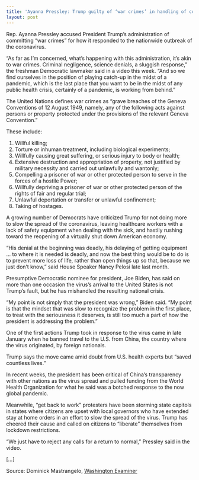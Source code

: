 ```yaml
---
title: 'Ayanna Pressley: Trump guilty of ‘war crimes’ in handling of coronavirus crisis'
layout: post
---
```


Rep. Ayanna Pressley accused President Trump’s administration of committing “war crimes” for how it responded to the nationwide outbreak of the coronavirus.

“As far as I’m concerned, what’s happening with this administration, it’s akin to war crimes. Criminal negligence, science denials, a sluggish response,” the freshman Democratic lawmaker said in a video this week. “And so we find ourselves in the position of playing catch-up in the midst of a pandemic, which is the last place that you want to be in the midst of any public health crisis, certainly of a pandemic, is working from behind.”

The United Nations defines war crimes as “grave breaches of the Geneva Conventions of 12 August 1949, namely, any of the following acts against persons or property protected under the provisions of the relevant Geneva Convention.”

These include:

1. Willful killing;
2. Torture or inhuman treatment, including biological experiments;
3. Willfully causing great suffering, or serious injury to body or health;
4. Extensive destruction and appropriation of property, not justified by military necessity and carried out unlawfully and wantonly;
5. Compelling a prisoner of war or other protected person to serve in the forces of a hostile Power;
6. Willfully depriving a prisoner of war or other protected person of the rights of fair and regular trial;
7. Unlawful deportation or transfer or unlawful confinement;
8. Taking of hostages.

A growing number of Democrats have criticized Trump for not doing more to slow the spread of the coronavirus, leaving healthcare workers with a lack of safety equipment when dealing with the sick, and hastily rushing toward the reopening of a virtually shut down American economy.

“His denial at the beginning was deadly, his delaying of getting equipment … to where it is needed is deadly, and now the best thing would be to do is to prevent more loss of life, rather than open things up so that, because we just don’t know,” said House Speaker Nancy Pelosi late last month.

Presumptive Democratic nominee for president, Joe Biden, has said on more than one occasion the virus’s arrival to the United States is not Trump’s fault, but he has mishandled the resulting national crisis.

“My point is not simply that the president was wrong,” Biden said. “My point is that the mindset that was slow to recognize the problem in the first place, to treat with the seriousness it deserves, is still too much a part of how the president is addressing the problem.”

One of the first actions Trump took in response to the virus came in late January when he banned travel to the U.S. from China, the country where the virus originated, by foreign nationals.

Trump says the move came amid doubt from U.S. health experts but “saved countless lives.”

In recent weeks, the president has been critical of China’s transparency with other nations as the virus spread and pulled funding from the World Health Organization for what he said was a botched response to the now global pandemic.

Meanwhile, “get back to work” protesters have been storming state capitols in states where citizens are upset with local governors who have extended stay at home orders in an effort to slow the spread of the virus. Trump has cheered their cause and called on citizens to “liberate” themselves from lockdown restrictions.

“We just have to reject any calls for a return to normal,” Pressley said in the video.

\[…\]

Source: Dominick Mastrangelo, [Washington Examiner](https://www.washingtonexaminer.com/news/pressley-trump-guilty-of-war-crimes-in-handling-of-coronavirus-crisis)